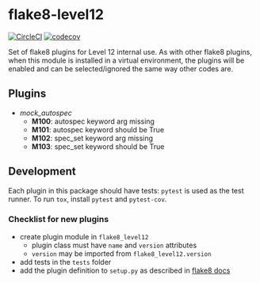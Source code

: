 # flake8-level12 #

[![CircleCI](https://circleci.com/gh/level12/flake8-level12.svg?style=svg)](https://circleci.com/gh/level12/flake8-level12)
[![codecov](https://codecov.io/gh/level12/flake8-level12/branch/master/graph/badge.svg?token=dPEpA2ns8p)](https://codecov.io/gh/level12/flake8-level12)

Set of flake8 plugins for Level 12 internal use. As with other flake8 plugins, when this module is
installed in a virtual environment, the plugins will be enabled and can be selected/ignored the
same way other codes are.

## Plugins ##

- _mock_autospec_
  - __M100__: autospec keyword arg missing
  - __M101__: autospec keyword should be True
  - __M102__: spec_set keyword arg missing
  - __M103__: spec_set keyword should be True

## Development ##

Each plugin in this package should have tests: `pytest` is used as the test runner. To run `tox`,
install `pytest` and `pytest-cov`.

### Checklist for new plugins ###

- create plugin module in `flake8_level12`
  - plugin class must have `name` and `version` attributes
  - `version` may be imported from `flake8_level12.version`
- add tests in the `tests` folder
- add the plugin definition to `setup.py` as described in [flake8 docs](http://flake8.pycqa.org/en/latest/plugin-development/registering-plugins.html)
